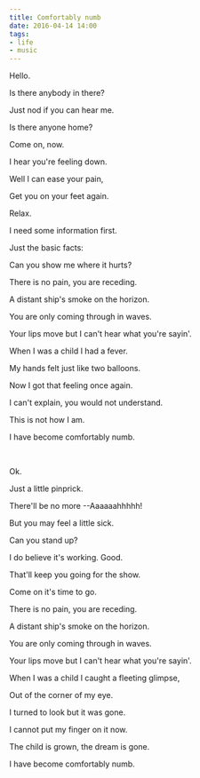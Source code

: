 ```yaml
---
title: Comfortably numb
date: 2016-04-14 14:00
tags:
- life
- music
---
```


Hello.

Is there anybody in there?

Just nod if you can hear me.

Is there anyone home?

Come on, now.

I hear you're feeling down.

Well I can ease your pain,

Get you on your feet again.

Relax.

I need some information first.

Just the basic facts:

Can you show me where it hurts?

There is no pain, you are receding.

A distant ship's smoke on the horizon.

You are only coming through in waves.

Your lips move but I can't hear what you're sayin'.

When I was a child I had a fever.

My hands felt just like two balloons.

Now I got that feeling once again.

I can't explain, you would not understand.

This is not how I am.

I have become comfortably numb.

<br>

Ok.

Just a little pinprick.

There'll be no more --Aaaaaahhhhh!

But you may feel a little sick.

Can you stand up?

I do believe it's working. Good.

That'll keep you going for the show.

Come on it's time to go.

There is no pain, you are receding.

A distant ship's smoke on the horizon.

You are only coming through in waves.

Your lips move but I can't hear what you're sayin'.

When I was a child I caught a fleeting glimpse,

Out of the corner of my eye.

I turned to look but it was gone.

I cannot put my finger on it now.

The child is grown, the dream is gone.

I have become comfortably numb.


